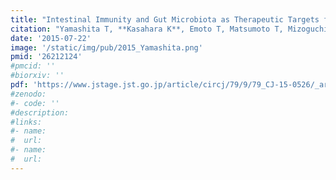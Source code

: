 ```yaml
---
title: "Intestinal Immunity and Gut Microbiota as Therapeutic Targets for Preventing Atherosclerotic Cardiovascular Diseases"
citation: "Yamashita T, **Kasahara K**, Emoto T, Matsumoto T, Mizoguchi T, Kitano N, Sasaki N, Hirata K. *Circ J*. 2015;79(9):1882-90. doi: 10.1253/circj.CJ-15-0526. Epub 2015 Jul 22."
date: '2015-07-22'
image: '/static/img/pub/2015_Yamashita.png'
pmid: '26212124'
#pmcid: ''
#biorxiv: ''
pdf: 'https://www.jstage.jst.go.jp/article/circj/79/9/79_CJ-15-0526/_article'
#zenodo: 
#- code: ''
#description:
#links:
#- name: 
#  url: 
#- name:
#  url:
---
```

